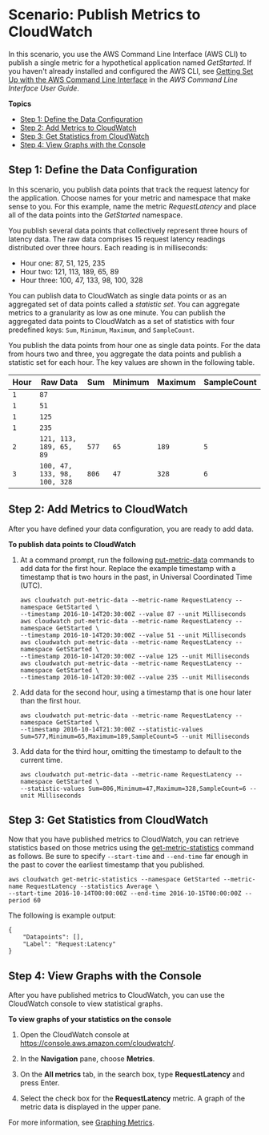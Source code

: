 # Scenario: Publish Metrics to CloudWatch<a name="PublishMetrics"></a>

In this scenario, you use the AWS Command Line Interface \(AWS CLI\) to publish a single metric for a hypothetical application named *GetStarted*\. If you haven't already installed and configured the AWS CLI, see [Getting Set Up with the AWS Command Line Interface](https://docs.aws.amazon.com/cli/latest/userguide/cli-chap-getting-set-up.html) in the *AWS Command Line Interface User Guide*\.

**Topics**
+ [Step 1: Define the Data Configuration](#define-data-domain)
+ [Step 2: Add Metrics to CloudWatch](#add-metrics-to-scenario)
+ [Step 3: Get Statistics from CloudWatch](#GetStatistics)
+ [Step 4: View Graphs with the Console](#ViewGraphs)

## Step 1: Define the Data Configuration<a name="define-data-domain"></a>

In this scenario, you publish data points that track the request latency for the application\. Choose names for your metric and namespace that make sense to you\. For this example, name the metric *RequestLatency* and place all of the data points into the *GetStarted* namespace\. 

You publish several data points that collectively represent three hours of latency data\. The raw data comprises 15 request latency readings distributed over three hours\. Each reading is in milliseconds: 
+ Hour one: 87, 51, 125, 235
+ Hour two: 121, 113, 189, 65, 89
+ Hour three: 100, 47, 133, 98, 100, 328

You can publish data to CloudWatch as single data points or as an aggregated set of data points called a *statistic set*\. You can aggregate metrics to a granularity as low as one minute\. You can publish the aggregated data points to CloudWatch as a set of statistics with four predefined keys: `Sum`, `Minimum`, `Maximum`, and `SampleCount`\.

You publish the data points from hour one as single data points\. For the data from hours two and three, you aggregate the data points and publish a statistic set for each hour\. The key values are shown in the following table\.


| Hour | Raw Data | Sum | Minimum | Maximum | SampleCount | 
| --- | --- | --- | --- | --- | --- | 
| `1` | `87` |  |  |  |  | 
| `1` | `51` |  |  |  |  | 
| `1` | `125` |  |  |  |  | 
| `1` | `235` |  |  |  |  | 
| `2` | `121, 113, 189, 65, 89` | `577` | `65` | `189` | `5` | 
| `3` | `100, 47, 133, 98, 100, 328` | `806` | `47` | `328` | `6` | 

## Step 2: Add Metrics to CloudWatch<a name="add-metrics-to-scenario"></a>

After you have defined your data configuration, you are ready to add data\.

**To publish data points to CloudWatch**

1. At a command prompt, run the following [put\-metric\-data](https://docs.aws.amazon.com/cli/latest/reference/cloudwatch/put-metric-data.html) commands to add data for the first hour\. Replace the example timestamp with a timestamp that is two hours in the past, in Universal Coordinated Time \(UTC\)\.

   ```
   aws cloudwatch put-metric-data --metric-name RequestLatency --namespace GetStarted \
   --timestamp 2016-10-14T20:30:00Z --value 87 --unit Milliseconds
   aws cloudwatch put-metric-data --metric-name RequestLatency --namespace GetStarted \
   --timestamp 2016-10-14T20:30:00Z --value 51 --unit Milliseconds
   aws cloudwatch put-metric-data --metric-name RequestLatency --namespace GetStarted \
   --timestamp 2016-10-14T20:30:00Z --value 125 --unit Milliseconds
   aws cloudwatch put-metric-data --metric-name RequestLatency --namespace GetStarted \
   --timestamp 2016-10-14T20:30:00Z --value 235 --unit Milliseconds
   ```

1. Add data for the second hour, using a timestamp that is one hour later than the first hour\.

   ```
   aws cloudwatch put-metric-data --metric-name RequestLatency --namespace GetStarted \
   --timestamp 2016-10-14T21:30:00Z --statistic-values Sum=577,Minimum=65,Maximum=189,SampleCount=5 --unit Milliseconds
   ```

1. Add data for the third hour, omitting the timestamp to default to the current time\. 

   ```
   aws cloudwatch put-metric-data --metric-name RequestLatency --namespace GetStarted \
   --statistic-values Sum=806,Minimum=47,Maximum=328,SampleCount=6 --unit Milliseconds
   ```

## Step 3: Get Statistics from CloudWatch<a name="GetStatistics"></a>

Now that you have published metrics to CloudWatch, you can retrieve statistics based on those metrics using the [get\-metric\-statistics](https://docs.aws.amazon.com/cli/latest/reference/cloudwatch/get-metric-statistics.html) command as follows\. Be sure to specify `--start-time` and `--end-time` far enough in the past to cover the earliest timestamp that you published\.

```
aws cloudwatch get-metric-statistics --namespace GetStarted --metric-name RequestLatency --statistics Average \
--start-time 2016-10-14T00:00:00Z --end-time 2016-10-15T00:00:00Z --period 60
```

The following is example output:

```
{
	"Datapoints": [],
	"Label": "Request:Latency"
}
```

## Step 4: View Graphs with the Console<a name="ViewGraphs"></a>

After you have published metrics to CloudWatch, you can use the CloudWatch console to view statistical graphs\.

**To view graphs of your statistics on the console**

1. Open the CloudWatch console at [https://console\.aws\.amazon\.com/cloudwatch/](https://console.aws.amazon.com/cloudwatch/)\.

1. In the **Navigation** pane, choose **Metrics**\.

1. On the **All metrics** tab, in the search box, type **RequestLatency** and press Enter\.

1. Select the check box for the **RequestLatency** metric\. A graph of the metric data is displayed in the upper pane\.

For more information, see [Graphing Metrics](graph_metrics.md)\.
